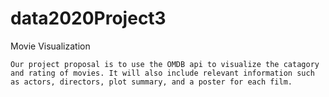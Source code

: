 # data2020Project3

Movie Visualization

    Our project proposal is to use the OMDB api to visualize the catagory and rating of movies. It will also include relevant information such as actors, directors, plot summary, and a poster for each film. 
    